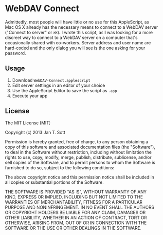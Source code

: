 # WebDAV Connect

Admittedly, most people will have little or no use for this AppleScript, as Mac OS X already has the necessary means to connect to a WebDAV server ("Connect to server" or `⌘K`). I wrote this script, as I was looking for a more discreet way to connect to a WebDAV server on a computer that's occasionally shared with co-workers. Server address and user name are hard-coded and the only dialog you will see is the one asking for your password.

## Usage

1. Download `WebDAV-Connect.applescript`
2. Edit server settings in an editor of your choice
3. Use the AppleScript Editor to save the script as `.app`
4. Execute your app

## License

The MIT License (MIT)

Copyright (c) 2013 Jan T. Sott

Permission is hereby granted, free of charge, to any person obtaining a copy
of this software and associated documentation files (the "Software"), to deal
in the Software without restriction, including without limitation the rights
to use, copy, modify, merge, publish, distribute, sublicense, and/or sell
copies of the Software, and to permit persons to whom the Software is
furnished to do so, subject to the following conditions:

The above copyright notice and this permission notice shall be included in
all copies or substantial portions of the Software.

THE SOFTWARE IS PROVIDED "AS IS", WITHOUT WARRANTY OF ANY KIND, EXPRESS OR
IMPLIED, INCLUDING BUT NOT LIMITED TO THE WARRANTIES OF MERCHANTABILITY,
FITNESS FOR A PARTICULAR PURPOSE AND NONINFRINGEMENT. IN NO EVENT SHALL THE
AUTHORS OR COPYRIGHT HOLDERS BE LIABLE FOR ANY CLAIM, DAMAGES OR OTHER
LIABILITY, WHETHER IN AN ACTION OF CONTRACT, TORT OR OTHERWISE, ARISING FROM,
OUT OF OR IN CONNECTION WITH THE SOFTWARE OR THE USE OR OTHER DEALINGS IN
THE SOFTWARE.
